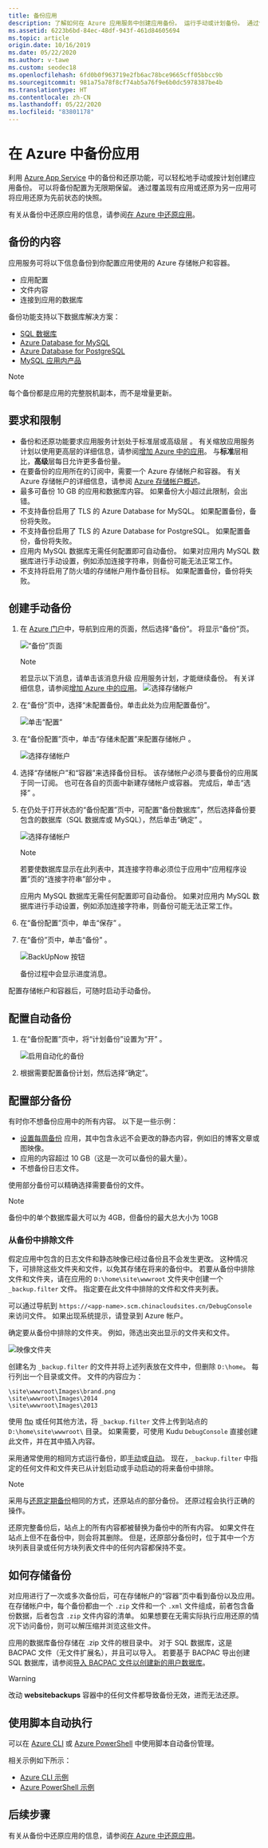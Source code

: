 ```yaml
---
title: 备份应用
description: 了解如何在 Azure 应用服务中创建应用备份。 运行手动或计划备份。 通过包括附加的数据库来自定义备份。
ms.assetid: 6223b6bd-84ec-48df-943f-461d84605694
ms.topic: article
origin.date: 10/16/2019
ms.date: 05/22/2020
ms.author: v-tawe
ms.custom: seodec18
ms.openlocfilehash: 6fd0b0f963719e2fb6ac78bce9665cff05bbcc9b
ms.sourcegitcommit: 981a75a78f8cf74ab5a76f9e6b0dc5978387be4b
ms.translationtype: HT
ms.contentlocale: zh-CN
ms.lasthandoff: 05/22/2020
ms.locfileid: "83801178"
---
```

# <a name="back-up-your-app-in-azure"></a>在 Azure 中备份应用
利用 [Azure App Service](overview.md) 中的备份和还原功能，可以轻松地手动或按计划创建应用备份。 可以将备份配置为无限期保留。 通过覆盖现有应用或还原为另一应用可将应用还原为先前状态的快照。

有关从备份中还原应用的信息，请参阅[在 Azure 中还原应用](web-sites-restore.md)。

<a name="whatsbackedup"></a>

## <a name="what-gets-backed-up"></a>备份的内容
应用服务可将以下信息备份到你配置应用使用的 Azure 存储帐户和容器。 

* 应用配置
* 文件内容
* 连接到应用的数据库

备份功能支持以下数据库解决方案： 

   - [SQL 数据库](https://www.azure.cn/home/features/sql-database/)
   - [Azure Database for MySQL](https://www.azure.cn/home/features/mysql)
   - [Azure Database for PostgreSQL](https://www.azure.cn/home/features/postgresql)
- [MySQL 应用内产品](https://azure.microsoft.com/blog/mysql-in-app-preview-app-service/)
 

> [!NOTE]
> 每个备份都是应用的完整脱机副本，而不是增量更新。
>

<a name="requirements"></a>

## <a name="requirements-and-restrictions"></a>要求和限制
* 备份和还原功能要求应用服务计划处于标准层或高级层 。 有关缩放应用服务计划以使用更高层的详细信息，请参阅[增加 Azure 中的应用](manage-scale-up.md)。 与**标准**层相比，**高级**层每日允许更多备份量。
* 在要备份的应用所在的订阅中，需要一个 Azure 存储帐户和容器。 有关 Azure 存储帐户的详细信息，请参阅 [Azure 存储帐户概述](/storage/common/storage-account-overview)。
* 最多可备份 10 GB 的应用和数据库内容。 如果备份大小超过此限制，会出错。
* 不支持备份启用了 TLS 的 Azure Database for MySQL。 如果配置备份，备份将失败。
* 不支持备份启用了 TLS 的 Azure Database for PostgreSQL。 如果配置备份，备份将失败。
* 应用内 MySQL 数据库无需任何配置即可自动备份。 如果对应用内 MySQL 数据库进行手动设置，例如添加连接字符串，则备份可能无法正常工作。
* 不支持将启用了防火墙的存储帐户用作备份目标。 如果配置备份，备份将失败。


<a name="manualbackup"></a>

## <a name="create-a-manual-backup"></a>创建手动备份
1. 在 [Azure 门户](https://portal.azure.cn)中，导航到应用的页面，然后选择“备份”。 将显示“备份”页。

    ![“备份”页面](./media/manage-backup/access-backup-page.png)

    > [!NOTE]
    > 若显示以下消息，请单击该消息升级 应用服务计划，才能继续备份。
    > 有关详细信息，请参阅[增加 Azure 中的应用](manage-scale-up.md)。
    > ![选择存储帐户](./media/manage-backup/upgrade-plan.png)
    > 
    > 

2. 在“备份”页中，选择“未配置备份。单击此处为应用配置备份”。

    ![单击“配置”](./media/manage-backup/configure-start.png)

3. 在“备份配置”页中，单击“存储未配置”来配置存储帐户 。

    ![选择存储帐户](./media/manage-backup/configure-storage.png)

4. 选择“存储帐户”和“容器”来选择备份目标。 该存储帐户必须与要备份的应用属于同一订阅。 也可在各自的页面中新建存储帐户或容器。 完成后，单击“选择” 。

5. 在仍处于打开状态的“备份配置”页中，可配置“备份数据库”，然后选择备份要包含的数据库（SQL 数据库或 MySQL），然后单击“确定”  。

    ![选择存储帐户](./media/manage-backup/configure-database.png)

    > [!NOTE]
    > 若要使数据库显示在此列表中，其连接字符串必须位于应用中“应用程序设置”页的“连接字符串”部分中 。 
    >
    > 应用内 MySQL 数据库无需任何配置即可自动备份。 如果对应用内 MySQL 数据库进行手动设置，例如添加连接字符串，则备份可能无法正常工作。
    > 
    > 

6. 在“备份配置”页中，单击“保存” 。
7. 在“备份”页中，单击“备份” 。

    ![BackUpNow 按钮](./media/manage-backup/manual-backup.png)

    备份过程中会显示进度消息。

配置存储帐户和容器后，可随时启动手动备份。

<a name="automatedbackups"></a>

## <a name="configure-automated-backups"></a>配置自动备份
1. 在“备份配置”页中，将“计划备份”设置为“开”  。 

    ![启用自动化的备份](./media/manage-backup/scheduled-backup.png)

2. 根据需要配置备份计划，然后选择“确定”。

<a name="partialbackups"></a>

## <a name="configure-partial-backups"></a>配置部分备份
有时你不想备份应用中的所有内容。 以下是一些示例：

* [设置每周备份](#configure-automated-backups) 应用，其中包含永远不会更改的静态内容，例如旧的博客文章或图映像。
* 应用的内容超过 10 GB（这是一次可以备份的最大量）。
* 不想备份日志文件。

使用部分备份可以精确选择需要备份的文件。

> [!NOTE]
> 备份中的单个数据库最大可以为 4GB，但备份的最大总大小为 10GB

### <a name="exclude-files-from-your-backup"></a>从备份中排除文件
假定应用中包含的日志文件和静态映像已经过备份且不会发生更改。 这种情况下，可排除这些文件夹和文件，以免其存储在将来的备份中。 若要从备份中排除文件和文件夹，请在应用的 `D:\home\site\wwwroot` 文件夹中创建一个 `_backup.filter` 文件。 指定要在此文件中排除的文件和文件夹列表。 

可以通过导航到 `https://<app-name>.scm.chinacloudsites.cn/DebugConsole` 来访问文件。 如果出现系统提示，请登录到 Azure 帐户。

确定要从备份中排除的文件夹。 例如，筛选出突出显示的文件夹和文件。

![映像文件夹](./media/manage-backup/kudu-images.png)

创建名为 `_backup.filter` 的文件并将上述列表放在文件中，但删除 `D:\home`。 每行列出一个目录或文件。 文件的内容应为：

 ```
\site\wwwroot\Images\brand.png
\site\wwwroot\Images\2014
\site\wwwroot\Images\2013
```

使用 [ftp](deploy-ftp.md) 或任何其他方法，将 `_backup.filter` 文件上传到站点的 `D:\home\site\wwwroot\` 目录。 如果需要，可使用 Kudu `DebugConsole` 直接创建此文件，并在其中插入内容。

采用通常使用的相同方式运行备份，即[手动](#create-a-manual-backup)或[自动](#configure-automated-backups)。 现在，`_backup.filter` 中指定的任何文件和文件夹已从计划启动或手动启动的将来备份中排除。 

> [!NOTE]
> 采用与[还原定期备份](web-sites-restore.md)相同的方式，还原站点的部分备份。 还原过程会执行正确的操作。
> 
> 还原完整备份后，站点上的所有内容都被替换为备份中的所有内容。 如果文件在站点上但不在备份中，则会将其删除。 但是，还原部分备份时，位于其中一个方块列表目录或任何方块列表文件中的任何内容都保持不变。
> 


<a name="aboutbackups"></a>

## <a name="how-backups-are-stored"></a>如何存储备份
对应用进行了一次或多次备份后，可在存储帐户的“容器”页中看到备份以及应用。 在存储帐户中，每个备份都由一个 `.zip` 文件和一个 `.xml` 文件组成，前者包含备份数据，后者包含 `.zip` 文件内容的清单。 如果想要在无需实际执行应用还原的情况下访问备份，则可以解压缩并浏览这些文件。

应用的数据库备份存储在 .zip 文件的根目录中。 对于 SQL 数据库，这是 BACPAC 文件（无文件扩展名），并且可以导入。 若要基于 BACPAC 导出创建 SQL 数据库，请参阅[导入 BACPAC 文件以创建新的用户数据库](https://technet.microsoft.com/library/hh710052.aspx)。

> [!WARNING]
> 改动 **websitebackups** 容器中的任何文件都导致备份无效，进而无法还原。
> 
> 

## <a name="automate-with-scripts"></a>使用脚本自动执行

可以在 [Azure CLI](/cli/install-azure-cli?view=azure-cli-lastest) 或 [Azure PowerShell](https://docs.microsoft.com/powershell/azure/overview) 中使用脚本自动备份管理。

相关示例如下所示：

- [Azure CLI 示例](samples-cli.md)
- [Azure PowerShell 示例](samples-powershell.md)

<a name="nextsteps"></a>

## <a name="next-steps"></a>后续步骤
有关从备份中还原应用的信息，请参阅[在 Azure 中还原应用](web-sites-restore.md)。 
